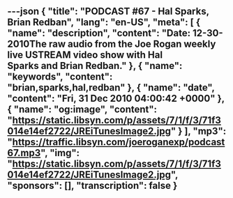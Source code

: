 ---json
{
  "title": "PODCAST #67 - Hal Sparks, Brian Redban",
  "lang": "en-US",
  "meta": [
    {
      "name": "description",
      "content": "Date: 12-30-2010The raw audio from the Joe Rogan weekly live USTREAM video show with Hal Sparks and Brian Redban."
    },
    {
      "name": "keywords",
      "content": "brian,sparks,hal,redban"
    },
    {
      "name": "date",
      "content": "Fri, 31 Dec 2010 04:00:42 +0000"
    },
    {
      "name": "og:image",
      "content": "https://static.libsyn.com/p/assets/7/1/f/3/71f3014e14ef2722/JREiTunesImage2.jpg"
    }
  ],
  "mp3": "https://traffic.libsyn.com/joeroganexp/podcast67.mp3",
  "img": "https://static.libsyn.com/p/assets/7/1/f/3/71f3014e14ef2722/JREiTunesImage2.jpg",
  "sponsors": [],
  "transcription": false
}
---
<episode-header />

<timemark seconds="0" />

<transcribe-call-to-action />

<episode-footer />